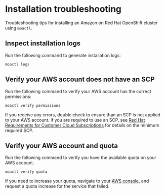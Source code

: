# Installation troubleshooting

Troubleshooting tips for installing an Amazon on Red Hat OpenShift cluster using `moactl`.

## Inspect installation logs

Run the following command to generate installation logs:

```
moactl logs
```

## Verify your AWS account does not have an SCP

Run the following command to verify your AWS account has the correct permissions:

```
moactl verify permissions
```
If you receive any errors, double check to ensure than an SCP is not applied to your AWS account. If you are required to use an SCP, see [Red Hat Requirements for Customer Cloud Subscriptions](https://www.openshift.com/dedicated/ccs#scp) for details on the minimum required SCP.

## Verify your AWS account and quota

Run the following command to verify you have the available quota on your AWS account. 

```
moactl verify quota
```

If you need to increase your quota, navigate to your [AWS console](https://aws.amazon.com/console/), and request a quota increase for the service that failed.
